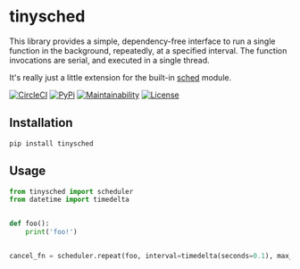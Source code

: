 # tinysched

This library provides a simple, dependency-free interface to run a single function in the background, repeatedly, at a specified interval.  The function invocations are serial, and executed in a single thread.

It's really just a little extension for the built-in [sched](https://docs.python.org/3/library/sched.html#sched.scheduler) module.

[![CircleCI](https://circleci.com/gh/dbjohnson/tinysched.svg?style=shield)](https://circleci.com/gh/dbjohnson/tinysched)
[![PyPi](https://img.shields.io/pypi/v/tinysched.svg)](https://pypi.python.org/pypi/tinysched)
[![Maintainability](https://api.codeclimate.com/v1/badges/f23e49426a5af346f634/maintainability)](https://codeclimate.com/github/dbjohnson/tinysched/maintainability)
[![License](https://img.shields.io/github/license/dbjohnson/tinysched.svg)]()

## Installation
```pip install tinysched```

## Usage

```python
from tinysched import scheduler
from datetime import timedelta


def foo():
    print('foo!')


cancel_fn = scheduler.repeat(foo, interval=timedelta(seconds=0.1), max_repeats=10) 

```
